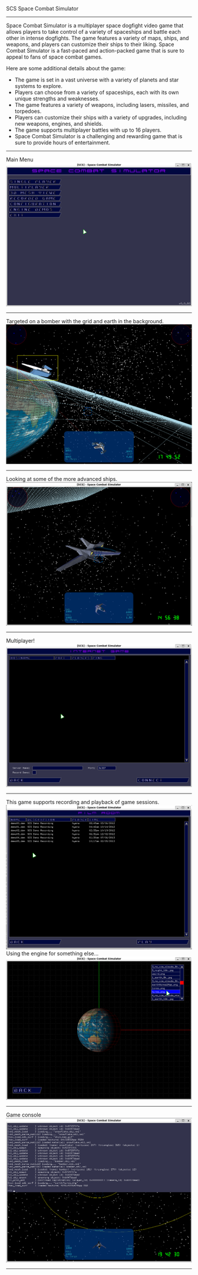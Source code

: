 SCS
Space Combat Simulator
<hr>
Space Combat Simulator is a multiplayer space dogfight video game that allows players to take control of a variety of spaceships and battle each other in intense dogfights. The game features a variety of maps, ships, and weapons, and players can customize their ships to their liking. Space Combat Simulator is a fast-paced and action-packed game that is sure to appeal to fans of space combat games.

Here are some additional details about the game:

<ul>
<li>The game is set in a vast universe with a variety of planets and star systems to explore.
<li>Players can choose from a variety of spaceships, each with its own unique strengths and weaknesses.
<li>The game features a variety of weapons, including lasers, missiles, and torpedoes.
<li>Players can customize their ships with a variety of upgrades, including new weapons, engines, and shields.
<li>The game supports multiplayer battles with up to 16 players.
<li>Space Combat Simulator is a challenging and rewarding game that is sure to provide hours of entertainment.
</ul>
<hr>
Main Menu
<img src="scs-screenshot0.png">
<hr>
Targeted on a bomber with the grid and earth in the background.
<img src="scs-screenshot.png">
<hr>
Looking at some of the more advanced ships.
<img src="scs-screenshot2.png">
<hr>
Multiplayer!
<img src="scs-screenshot3.png">
<hr>
This game supports recording and playback of game sessions.
<img src="scs-screenshot4.png">
Using the engine for something else...
<img src="scs-screenshot5.png">
<hr>
Game console
<img src="scs-screenshot6.png">
<hr>
